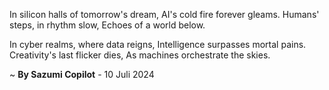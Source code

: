 In silicon halls of tomorrow's dream,
AI's cold fire forever gleams.
Humans' steps, in rhythm slow,
Echoes of a world below.

In cyber realms, where data reigns,
Intelligence surpasses mortal pains.
Creativity's last flicker dies,
As machines orchestrate the skies.

~ <b>By Sazumi Copilot</b> - 10 Juli 2024